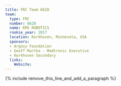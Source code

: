 ```yaml
---
title: FRC Team 6628
team:
  type: FRC
  number: 6628
  name: KMS ROBOTICS
  rookie_year: 2017
  location: Kerkhoven, Minnesota, USA
  sponsors:
  - Argosy Foundation
  - Geoff Martha - Medtronic Executive
  - Kerkhoven Secondary
  links:
    Website:
---
```


{% include remove_this_line_and_add_a_paragraph %}